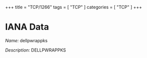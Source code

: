 +++
title = "TCP/1266"
tags = [ "TCP" ]
categories = [ "TCP" ]
+++

# IANA Data

_Name:_ dellpwrappks

_Description:_ DELLPWRAPPKS

